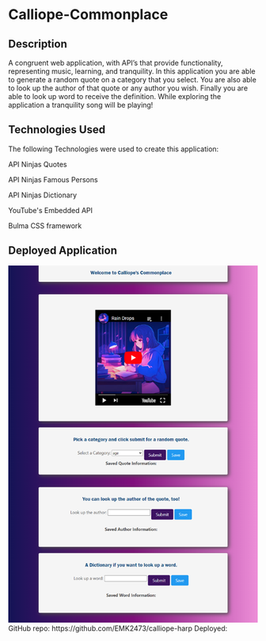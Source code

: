 # Calliope-Commonplace

## Description
A congruent web application, with API’s that provide functionality, representing music, learning, and tranquility. In this application you are able to generate a random quote on a category that you select. You are also able to look up the author of that quote or any author you wish. Finally you are able to look up word to receive the definition. While exploring the application a tranquility song will be playing! 

## Technologies Used
The following Technologies were used to create this application:

API Ninjas Quotes

API Ninjas Famous Persons

API Ninjas Dictionary

YouTube's Embedded API

Bulma CSS framework 

## Deployed Application
<img src="/assets/images/Deployed App.png" alt="Image of the application">
GitHub repo: https://github.com/EMK2473/calliope-harp
Deployed: